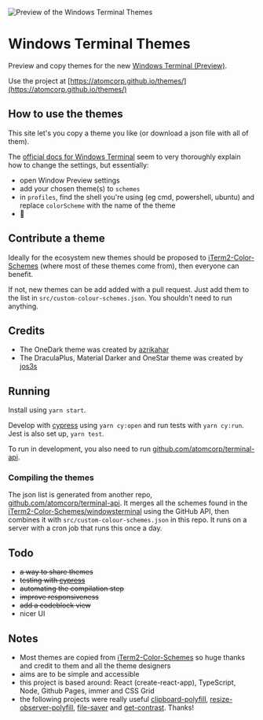 ![Preview of the Windows Terminal Themes](https://github.com/atomcorp/themes/raw/master/public/preview-console.png)

# Windows Terminal Themes

Preview and copy themes for the new [Windows Terminal (Preview)](https://github.com/microsoft/terminal).

Use the project at [https://atomcorp.github.io/themes/](https://atomcorp.github.io/themes/)

## How to use the themes

This site let's you copy a theme you like (or download a json file with all of them).

The [official docs for Windows Terminal](https://github.com/microsoft/terminal/blob/master/doc/user-docs/UsingJsonSettings.md) seem to very thoroughly explain how to change the settings, but essentially:

- open Window Preview settings
- add your chosen theme(s) to `schemes`
- in `profiles`, find the shell you're using (eg cmd, powershell, ubuntu) and replace `colorScheme` with the name of the theme
- 🥳

## Contribute a theme

Ideally for the ecosystem new themes should be proposed to [iTerm2-Color-Schemes](https://github.com/mbadolato/iTerm2-Color-Schemes) (where most of these themes come from), then everyone can benefit.

If not, new themes can be add added with a pull request. Just add them to the list in `src/custom-colour-schemes.json`. You shouldn't need to run anything.

## Credits

  - The OneDark theme was created by [azrikahar](https://github.com/azrikahar)
  - The DraculaPlus, Material Darker and OneStar theme was created by [jos3s](https://github.com/jos3s)
  
## Running

Install using `yarn start`.

Develop with [cypress](https://www.cypress.io/) using `yarn cy:open` and run tests with `yarn cy:run`. Jest is also set up, `yarn test`.

To run in development, you also need to run [github.com/atomcorp/terminal-api](https://github.com/atomcorp/terminal-api).

### Compiling the themes

The json list is generated from another repo, [github.com/atomcorp/terminal-api](https://github.com/atomcorp/terminal-api). It merges all the schemes found in the [iTerm2-Color-Schemes/windowsterminal](https://github.com/mbadolato/iTerm2-Color-Schemes/tree/master/windowsterminal) using the GitHub API, then combines it with `src/custom-colour-schemes.json` in this repo. It runs on a server with a cron job that runs this once a day.

## Todo

- ~~a way to share themes~~
- ~~testing with [cypress](https://www.cypress.io/)~~
- ~~automating the compilation step~~
- ~~improve responsiveness~~
- ~~add a codeblock view~~
- nicer UI

## Notes

- Most themes are copied from [iTerm2-Color-Schemes](https://github.com/mbadolato/iTerm2-Color-Schemes) so huge thanks and credit to them and all the theme designers
- aims are to be simple and accessible
- this project is based around: React (create-react-app), TypeScript, Node, Github Pages, immer and CSS Grid
- the following projects were really useful [clipboard-polyfill](https://github.com/lgarron/clipboard-polyfill), [resize-observer-polyfill](https://github.com/que-etc/resize-observer-polyfill), [file-saver](https://github.com/eligrey/FileSaver.js) and [get-contrast](https://github.com/johno/get-contrast). Thanks!
